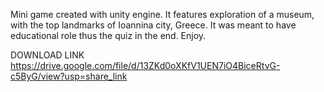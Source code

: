 Mini game created with unity engine.
It features exploration of a museum, with the top landmarks of Ioannina city, Greece.
It was meant to have educational role thus the quiz in the end.
Enjoy.


DOWNLOAD LINK 
https://drive.google.com/file/d/13ZKd0oXKfV1UEN7iO4BiceRtvG-c5ByG/view?usp=share_link

